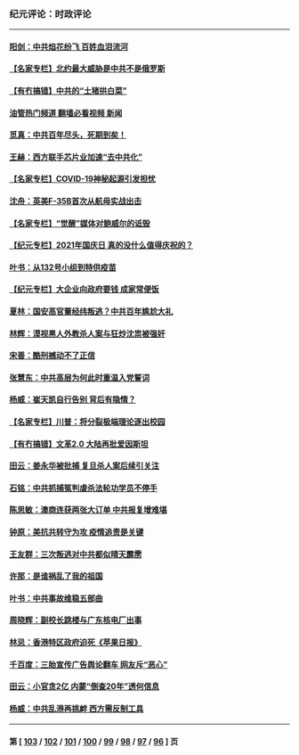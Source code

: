 ### 纪元评论：时政评论
---
#### [阳剑：中共焰花纷飞 百姓血泪流河](../../pages/nsc1025/n13045486.md?06250330) 
#### [【名家专栏】北约最大威胁是中共不是俄罗斯](../../pages/nsc1025/n13044903.md?06250330) 
#### [【有冇搞错】中共的“土猪拱白菜”](../../pages/nsc1025/n13044022.md?06250330) 
#### [油管热门频道 翻墙必看视频 新闻](ok?06250330)
#### [觅真：中共百年尽头，死期到矣！](../../pages/nsc1025/n13044372.md?06250330) 
#### [王赫：西方联手芯片业加速“去中共化”](../../pages/nsc1025/n13043148.md?06250330) 
#### [【名家专栏】COVID-19神秘起源引发担忧](../../pages/nsc1025/n13042112.md?06250330) 
#### [沈舟：英美F-35B首次从航母实战出击](../../pages/nsc1025/n13042852.md?06250330) 
#### [【名家专栏】“觉醒”媒体对鲍威尔的诋毁](../../pages/nsc1025/n13042086.md?06250330) 
#### [【纪元专栏】2021年国庆日 真的没什么值得庆祝的？](../../pages/nsc1025/n13042406.md?06250330) 
#### [叶书：从132号小组到特供疫苗](../../pages/nsc1025/n13042658.md?06250330) 
#### [【纪元专栏】大企业向政府要钱 成家常便饭](../../pages/nsc1025/n13013783.md?06250330) 
#### [夏林：国安高官董经纬叛逃？中共百年尴尬大礼](../../pages/nsc1025/n13042315.md?06250330) 
#### [林辉：漠视黑人外教杀人案与狂炒沈祟被强奸](../../pages/nsc1025/n13042162.md?06250330) 
#### [宋善：酷刑撼动不了正信](../../pages/nsc1025/n13041282.md?06250330) 
#### [张慧东：中共高层为何此时重温入党誓词](../../pages/nsc1025/n13040972.md?06250330) 
#### [杨威：崔天凯自行告别 背后有隐情？](../../pages/nsc1025/n13040410.md?06250330) 
#### [【名家专栏】川普：将分裂极端理论逐出校园](../../pages/nsc1025/n13039545.md?06250330) 
#### [【有冇搞错】文革2.0 大陆再批爱因斯坦](../../pages/nsc1025/n13038635.md?06250330) 
#### [田云：姜永华被批捕 复旦杀人案后续引关注](../../pages/nsc1025/n13038439.md?06250330) 
#### [石铭：中共抓捕冤判虐杀法轮功学员不停手](../../pages/nsc1025/n13038797.md?06250330) 
#### [陈思敏：澳商连获两张大订单 中共报复增难堪](../../pages/nsc1025/n13038614.md?06250330) 
#### [钟原：美抗共转守为攻 疫情追责是关键](../../pages/nsc1025/n13038018.md?06250330) 
#### [王友群：三次叛逃对中共都似晴天霹雳](../../pages/nsc1025/n13037608.md?06250330) 
#### [许那：是谁祸乱了我的祖国](../../pages/nsc1025/n13037641.md?06250330) 
#### [叶书：中共事故维稳五部曲](../../pages/nsc1025/n13037534.md?06250330) 
#### [周晓辉：副校长跳楼与广东核电厂出事](../../pages/nsc1025/n13037106.md?06250330) 
#### [林忌：香港特区政府迫死《苹果日报》](../../pages/nsc1025/n13037506.md?06250330) 
#### [千百度：三胎宣传广告舆论翻车 网友斥“恶心”](../../pages/nsc1025/n13036572.md?06250330) 
#### [田云：小官贪2亿 内蒙“倒查20年”透何信息](../../pages/nsc1025/n13035884.md?06250330) 
#### [杨威：中共乱港再挑衅 西方需反制工具](../../pages/nsc1025/n13035339.md?06250330) 

---
#### 第 [ [103](./103.md?06250330) / [102](./102.md?06250330) / [101](./101.md?06250330) / [100](./100.md?06250330) / [99](./99.md?06250330) / [98](./98.md?06250330) / [97](./97.md?06250330) / [96](./96.md?06250330) ] 页
